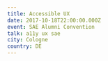 ```yaml
---
title: Accessible UX
date: 2017-10-18T22:00:00.000Z
event: SAE Alumni Convention
talk: a11y ux sae
city: Cologne
country: DE
---
```


